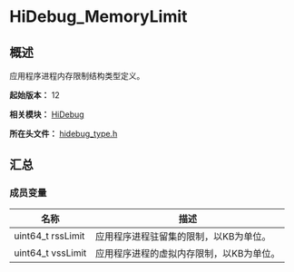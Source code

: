 # HiDebug_MemoryLimit

<!--Kit: Performance Analysis Kit-->
<!--Subsystem: HiviewDFX-->
<!--Owner: @hello_harmony; @yu_haoqiaida-->
<!--SE: @kutcherzhou1-->
<!--TSE: @gcw_KuLfPSbe-->

## 概述

应用程序进程内存限制结构类型定义。

**起始版本：** 12

**相关模块：** [HiDebug](capi-hidebug.md)

**所在头文件：** [hidebug_type.h](capi-hidebug-type-h.md)

## 汇总

### 成员变量

| 名称 | 描述 |
| -- | -- |
| uint64_t rssLimit | 应用程序进程驻留集的限制，以KB为单位。 |
| uint64_t vssLimit | 应用程序进程的虚拟内存限制，以KB为单位。 |


